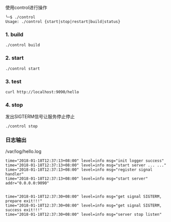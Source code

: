 使用control进行操作
```
╰─$ ./control
Usage: ./control {start|stop|restart|build|status}
```
### 1. build
```
./control build
```
### 2. start
```
./control start
```

### 3. test
```
curl http://localhost:9090/hello
```

### 4. stop
发出SIGTERM信号让服务停止停止
```
./control stop
```

### 日志输出
/var/log/hello.log
```
time="2018-01-18T12:37:13+08:00" level=info msg="init logger success"
time="2018-01-18T12:37:13+08:00" level=info msg="start server ... ..."
time="2018-01-18T12:37:13+08:00" level=info msg="register signal handler"
time="2018-01-18T12:37:13+08:00" level=info msg="start server" addr="0.0.0.0:9090"


time="2018-01-18T12:37:30+08:00" level=info msg="get signal SIGTERM, prepare exit!!!"
time="2018-01-18T12:37:30+08:00" level=info msg="get signal SIGTERM, success exit!!!"
time="2018-01-18T12:37:30+08:00" level=info msg="server stop listen"
```
